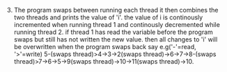 3. The program swaps between running each thread it then combines the two threads and prints the value of 'i'. the value of i is continously incremented when running thread 1 and continously decremented while running thread 2. if thread 1 has read the variable before the program swaps but still has not written the new value. then all changes to 'i' will be overwritten when the program swaps back say e.g('-'=read, '>'=write) 5-(swaps thread)>4->3->2(swaps thread)->6->7->8-(swaps thread)>7->6->5->9(swaps thread)->10->11(swaps thread)->10. 